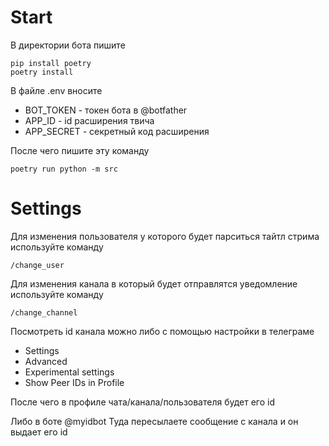 # Start

В директории бота пишите

```
pip install poetry
poetry install
```

В файле .env вносите

- BOT_TOKEN - токен бота в @botfather
- APP_ID - id расширения твича
- APP_SECRET - секретный код расширения

После чего пишите эту команду

```
poetry run python -m src
```

# Settings

Для изменения пользователя у которого будет парситься тайтл стрима используйте команду

```
/change_user
```

Для изменения канала в который будет отправлятся уведомление используйте команду

```
/change_channel
```

Посмотреть id канала можно либо с помощью настройки в телеграме

- Settings
- Advanced
- Experimental settings
- Show Peer IDs in Profile

После чего в профиле чата/канала/пользователя будет его id 

Либо в боте @myidbot
Туда пересылаете сообщение с канала и он выдает его id
